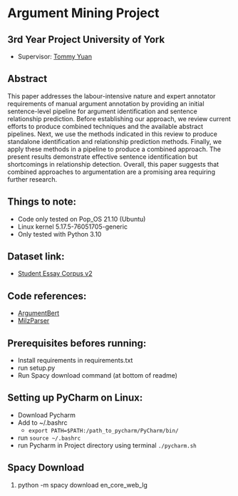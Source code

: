 # Argument Mining Project

## 3rd Year Project University of York
- Supervisor: [Tommy Yuan](https://www-users.cs.york.ac.uk/~tommy/)

## Abstract
This paper addresses the labour-intensive nature and expert annotator requirements of manual argument annotation by providing an initial sentence-level pipeline for argument identification and sentence relationship prediction. Before establishing our approach, we review current efforts to produce combined techniques and the available abstract pipelines. Next, we use the methods indicated in this review to produce standalone identification and relationship prediction methods. Finally, we apply these methods in a pipeline to produce a combined approach. The present results demonstrate effective sentence identification but shortcomings in relationship detection. Overall, this paper suggests that combined approaches to argumentation are a promising area requiring further research.

## Things to note:
- Code only tested on Pop_OS 21.10 (Ubuntu)
- Linux kernel 5.17.5-76051705-generic
- Only tested with Python 3.10

## Dataset link:
- [Student Essay Corpus v2](https://tudatalib.ulb.tu-darmstadt.de/handle/tudatalib/2422)

## Code references:
- [ArgumentBert](https://github.com/negedng/argument_BERT/)
- [MilzParser](https://github.com/Milzi/arguEParser)

## Prerequisites befores running:
- Install requirements in requirements.txt
- run setup.py
- Run Spacy download command (at bottom of readme)

## Setting up PyCharm on Linux:
- Download Pycharm
- Add to ~/.bashrc
  - `export PATH=$PATH:/path_to_pycharm/PyCharm/bin/`
- run `source ~/.bashrc`
- run Pycharm in Project directory using terminal `./pycharm.sh`


## Spacy Download
1. python -m spacy download en_core_web_lg
